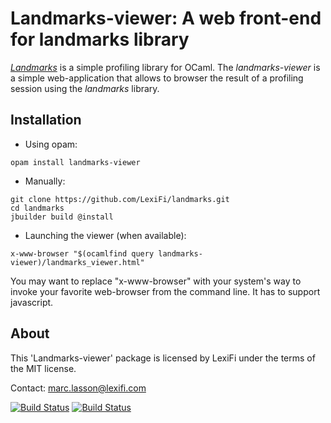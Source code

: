 Landmarks-viewer: A web front-end for landmarks library 
=======================================================

[*Landmarks*](https://github.com/LexiFi/landmarks) is a simple profiling 
library for OCaml. The *landmarks-viewer* is a simple web-application that
allows to browser the result of a profiling session using the *landmarks* 
library.

Installation
------------

- Using opam:
```
opam install landmarks-viewer
```

- Manually:
```
git clone https://github.com/LexiFi/landmarks.git
cd landmarks
jbuilder build @install
```

* Launching the viewer (when available):
```
x-www-browser "$(ocamlfind query landmarks-viewer)/landmarks_viewer.html"
```
You may want to replace "x-www-browser" with your system's way to
invoke your favorite web-browser from the command line. It has
to support javascript.
      
About
-----

This 'Landmarks-viewer' package is licensed by LexiFi under the terms 
of the MIT license.

Contact: marc.lasson@lexifi.com

[![Build Status](https://travis-ci.org/LexiFi/landmarks-viewer.svg?branch=master)](https://travis-ci.org/LexiFi/landmarks)
[![Build Status](https://ci.appveyor.com/api/projects/status/github/LexiFi/landmarks-viewer)](https://ci.appveyor.com/project/mlasson/landmarks)

